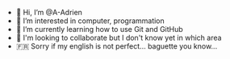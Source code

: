 - 👋 Hi, I’m @A-Adrien
- 👀 I’m interested in computer, programmation
- 🌱 I’m currently learning how to use Git and GitHub
- 💞️ I'm looking to collaborate but I don't know yet in which area
- 🇫🇷 Sorry if my english is not perfect... baguette you know...

<!---
A-Adrien/A-Adrien is a ✨ special ✨ repository because its `README.md` (this file) appears on your GitHub profile.
You can click the Preview link to take a look at your changes.
--->
